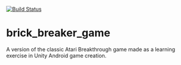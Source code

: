 [![Build Status](https://dev.azure.com/philotechnia/gamestudio/_apis/build/status/daveaholt.brick_breaker_game?branchName=main)](https://dev.azure.com/philotechnia/gamestudio/_build/latest?definitionId=1&branchName=main)

# brick_breaker_game
A version of the classic Atari Breakthrough game made as a learning exercise in Unity Android game creation.
